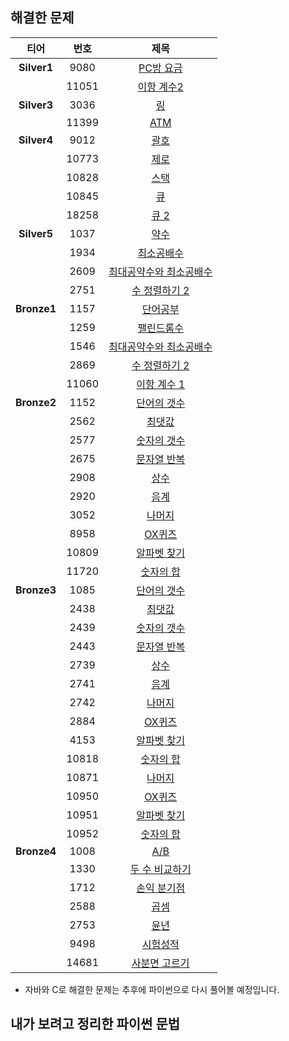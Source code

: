 ## 해결한 문제
|티어|번호|제목|
|:---:|:---:|:---:|
|**Silver1**|9080|[PC방 요금](<https://github.com/yujiah-github/AlgorithmByBOJ/blob/main/silver1/9080.py>)|
||11051|[이항 계수2](https://github.com/yujiah-github/AlgorithmByBOJ/commit/421a52157094d424be2c66720b9df76150b91ce4)|
|**Silver3**|3036|[링](<https://github.com/yujiah-github/AlgorithmByBOJ/commit/ddbb12fbb76bc04ccb4b0da504e35e96bdfbc58d>)|
||11399|[ATM](https://github.com/yujiah-github/AlgorithmByBOJ/blob/main/silver3/11399.py)|
|**Silver4**|9012|[괄호](https://github.com/yujiah-github/AlgorithmByBOJ/commit/0b3eb2c9359327fd21cc4f94e23d812af3306a93)|
||10773|[제로](<https://github.com/yujiah-github/AlgorithmByBOJ/commit/6db36f633e68fc3ee5d1f39500c33072c4434109>)|
||10828|[스택](<https://github.com/yujiah-github/AlgorithmByBOJ/commit/ba8f79b3ea6d8f638c8a934e185494e9f286ab46>)|
||10845|[큐](<https://github.com/yujiah-github/AlgorithmByBOJ/commit/0a476ea0fd6c94002ed7b15655b738576a90fd6f>)|
||18258|[큐 2](https://github.com/yujiah-github/AlgorithmByBOJ/commit/59d2ca3396290643943c063cceede9ce1bb0e94e)|
|**Silver5**|1037|[약수](https://github.com/yujiah-github/AlgorithmByBOJ/blob/main/silver5/1037.py)|
||1934|[최소공배수](<https://github.com/yujiah-github/AlgorithmByBOJ/blob/main/silver5/1934.py>)|
||2609|[최대공약수와 최소공배수](<https://github.com/yujiah-github/AlgorithmByBOJ/commit/65882152feb4b1f4658db2e501eacd02e5a04244>)|
||2751|[수 정렬하기 2](<https://github.com/yujiah-github/AlgorithmByBOJ/blob/main/silver5/2751.py>)|
|**Bronze1**|1157|[단어공부](https://github.com/yujiah-github/AlgorithmByBOJ/blob/main/bronze1/1157.py)|
||1259|[팰린드롬수](https://github.com/yujiah-github/AlgorithmByBOJ/blob/main/bronze1/1546.py)|
||1546|[최대공약수와 최소공배수](https://github.com/yujiah-github/AlgorithmByBOJ/blob/main/bronze1/1546.py)|
||2869|[수 정렬하기 2](<https://github.com/yujiah-github/AlgorithmByBOJ/blob/main/bronze1/2869.py>)|
||11060|[이항 계수 1](https://github.com/yujiah-github/AlgorithmByBOJ/blob/main/bronze1/11060.py)|
|**Bronze2**|1152|[단어의 갯수](https://github.com/yujiah-github/AlgorithmByBOJ/blob/main/bronze2/1152.py)|
||2562|[최댓값](https://github.com/yujiah-github/AlgorithmByBOJ/blob/main/bronze2/2562.py)|
||2577|[숫자의 갯수](https://github.com/yujiah-github/AlgorithmByBOJ/blob/main/bronze2/2577.py)|
||2675|[문자열 반복](https://github.com/yujiah-github/AlgorithmByBOJ/blob/main/bronze2/2675.py)|
||2908|[상수](https://github.com/yujiah-github/AlgorithmByBOJ/blob/main/bronze1/1546.py)|
||2920|[음계](https://github.com/yujiah-github/AlgorithmByBOJ/blob/main/bronze2/2920.py)|
||3052|[나머지](https://github.com/yujiah-github/AlgorithmByBOJ/blob/main/bronze2/3052.py)|
||8958|[OX퀴즈](https://github.com/yujiah-github/AlgorithmByBOJ/blob/main/bronze2/8958.py)|
||10809|[알파벳 찾기](https://github.com/yujiah-github/AlgorithmByBOJ/blob/main/bronze2/10809.py)|
||11720|[숫자의 합](https://github.com/yujiah-github/AlgorithmByBOJ/blob/main/bronze2/11720.py)|
|**Bronze3**|1085|[단어의 갯수](https://github.com/yujiah-github/AlgorithmByBOJ/blob/main/bronze2/1152.py)|
||2438|[최댓값](https://github.com/yujiah-github/AlgorithmByBOJ/blob/main/bronze2/2562.py)|
||2439|[숫자의 갯수](https://github.com/yujiah-github/AlgorithmByBOJ/blob/main/bronze2/2577.py)|
||2443|[문자열 반복](https://github.com/yujiah-github/AlgorithmByBOJ/blob/main/bronze2/2675.py)|
||2739|[상수](https://github.com/yujiah-github/AlgorithmByBOJ/blob/main/bronze1/1546.py)|
||2741|[음계](https://github.com/yujiah-github/AlgorithmByBOJ/blob/main/bronze2/2920.py)|
||2742|[나머지](https://github.com/yujiah-github/AlgorithmByBOJ/blob/main/bronze2/3052.py)|
||2884|[OX퀴즈](https://github.com/yujiah-github/AlgorithmByBOJ/blob/main/bronze2/8958.py)|
||4153|[알파벳 찾기](https://github.com/yujiah-github/AlgorithmByBOJ/blob/main/bronze2/10809.py)|
||10818|[숫자의 합](https://github.com/yujiah-github/AlgorithmByBOJ/blob/main/bronze2/11720.py)|
||10871|[나머지](https://github.com/yujiah-github/AlgorithmByBOJ/blob/main/bronze2/3052.py)|
||10950|[OX퀴즈](https://github.com/yujiah-github/AlgorithmByBOJ/blob/main/bronze2/8958.py)|
||10951|[알파벳 찾기](https://github.com/yujiah-github/AlgorithmByBOJ/blob/main/bronze2/10809.py)|
||10952|[숫자의 합](https://github.com/yujiah-github/AlgorithmByBOJ/blob/main/bronze2/11720.py)|
|**Bronze4**|1008|[A/B](https://github.com/yujiah-github/AlgorithmByBOJ/blob/main/bronze2/1152.py)|
||1330|[두 수 비교하기](https://github.com/yujiah-github/AlgorithmByBOJ/blob/main/bronze2/2562.py)|
||1712|[손익 분기점](https://github.com/yujiah-github/AlgorithmByBOJ/blob/main/bronze2/2577.py)|
||2588|[곱셈](https://github.com/yujiah-github/AlgorithmByBOJ/blob/main/bronze2/2675.py)|
||2753|[윤년](https://github.com/yujiah-github/AlgorithmByBOJ/blob/main/bronze1/1546.py)|
||9498|[시험성적](https://github.com/yujiah-github/AlgorithmByBOJ/blob/main/bronze2/2920.py)|
||14681|[사분면 고르기](https://github.com/yujiah-github/AlgorithmByBOJ/blob/main/bronze2/3052.py)|

- 자바와 C로 해결한 문제는 추후에 파이썬으로 다시 풀어볼 예정입니다.

## 내가 보려고 정리한 파이썬 문법

